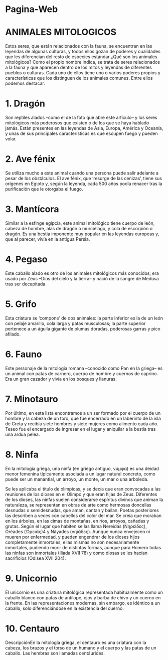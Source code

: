 # Pagina-Web
# ANIMALES MITOLOGICOS 

Estos seres, que están relacionados con la fauna, se encuentran en las leyendas de algunas culturas, y todos ellos gozan de poderes y cualidades que les diferencian del resto de especies estándar
¿Qué son los animales mitológicos?
Como el propio nombre indica, se trata de seres relacionados a la fauna y que aparecen dentro de los mitos y leyendas de diferentes pueblos o culturas. Cada uno de ellos tiene uno o varios poderes propios y características que los distinguen de los animales comunes. Entre ellos podemos destacar:
# 1. Dragón
Son reptiles alados –como el de la foto que abre este artículo– y los seres mitológicos más poderosos que existen o de los que se haya hablado jamás. Están presentes en las leyendas de Asia, Europa, América y Oceanía, y unas de sus principales características es que escupen fuego y pueden volar.

# 2. Ave fénix
Se utiliza mucho a este animal cuando una persona puede salir adelante a pesar de los obstáculos. El ave fénix, que ‘resurge de las cenizas’, tiene sus orígenes en Egipto y, según la leyenda, cada 500 años podía renacer tras la purificación que le otorgaba el fuego.

# 3. Mantícora
Similar a la esfinge egipcia, este animal mitológico tiene cuerpo de león, cabeza de hombre, alas de dragón o murciélago, y cola de escorpión o dragón. Es una bestia imponente muy popular en las leyendas europeas y, que al parecer, vivía en la antigua Persia.

# 4. Pegaso
Este caballo alado es otro de los animales mitológicos más conocidos; era usado por Zeus –Dios del cielo y la tierra– y nació de la sangre de Medusa tras ser decapitada.

# 5. Grifo
Esta criatura se ‘compone’ de dos animales: la parte inferior es la de un león con pelaje amarillo, cola larga y patas musculosas; la parte superior pertenece a un águila gigante de plumas doradas, poderosas garras y pico afilado.

# 6. Fauno
Este personaje de la mitología romana –conocido como Pan en la griega– es un animal con patas de carnero, cuerpo de hombre y cuernos de caprino. Era un gran cazador y vivía en los bosques y llanuras.

# 7. Minotauro
Por último, en esta lista encontramos a un ser formado por el cuerpo de un hombre y la cabeza de un toro, que fue encerrado en un laberinto de la isla de Creta y recibía siete hombres y siete mujeres como  alimento cada año. Teseo fue el encargado de ingresar en el lugar y aniquilar a la bestia tras una ardua pelea.
# 8. Ninfa
En la mitología griega, una ninfa (en griego antiguo, νύμφα) es una deidad menor femenina típicamente asociada a un lugar natural concreto, como puede ser un manantial, un arroyo, un monte, un mar o una arboleda.

Se les aplicaba el título de olímpicas, y se decía que eran convocadas a las reuniones de los dioses en el Olimpo y que eran hijas de Zeus. Diferentes de los dioses, las ninfas suelen considerarse espíritus divinos que animan la naturaleza, se representan en obras de arte como hermosas doncellas desnudas o semidesnudas, que aman, cantan y bailan. Poetas posteriores las describen a veces con cabellos del color del mar. Se creía que moraban en los árboles, en las cimas de montañas, en ríos, arroyos, cañadas y grutas. Según el lugar que habiten se las llama Nereidas (Νηρείδες), Oréades (Ὀρειάς)4​ y Náyades (νηϊάδες). Aunque nunca envejecen ni mueren por enfermedad, y pueden engendrar de los dioses hijos completamente inmortales, ellas mismas no son necesariamente inmortales, pudiendo morir de distintas formas, aunque para Homero todas las ninfas son inmortales (Iliada XVII 78) y como diosas se les hacían sacrificios (Odisea XVII 204).
# 9. Unicornio
El unicornio es una criatura mitológica representada habitualmente como un caballo blanco con patas de antílope, ojos y barba de chivo y un cuerno en la frente. En las representaciones modernas, sin embargo, es idéntico a un caballo, solo diferenciándose en la existencia del cuerno.
# 10. Centauro
DescripciónEn la mitología griega, el centauro es una criatura con la cabeza, los brazos y el torso de un humano y el cuerpo y las patas de un caballo. Las hembras son llamadas centáurides.
